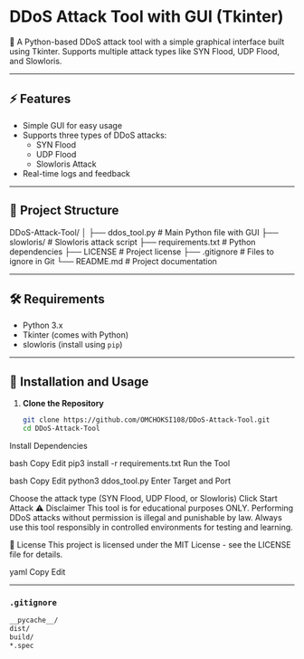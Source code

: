 # DDoS Attack Tool with GUI (Tkinter)  
🚀 A Python-based DDoS attack tool with a simple graphical interface built using Tkinter. Supports multiple attack types like SYN Flood, UDP Flood, and Slowloris.

---

## ⚡ Features
- Simple GUI for easy usage
- Supports three types of DDoS attacks:
  - SYN Flood
  - UDP Flood
  - Slowloris Attack
- Real-time logs and feedback

---

## 📂 Project Structure
DDoS-Attack-Tool/ │ ├── ddos_tool.py # Main Python file with GUI ├── slowloris/ # Slowloris attack script ├── requirements.txt # Python dependencies ├── LICENSE # Project license ├── .gitignore # Files to ignore in Git └── README.md # Project documentation

---

## 🛠️ Requirements
- Python 3.x
- Tkinter (comes with Python)
- slowloris (install using `pip`)

---

## 🚀 Installation and Usage
1. **Clone the Repository**  
   ```bash
   git clone https://github.com/OMCHOKSI108/DDoS-Attack-Tool.git
   cd DDoS-Attack-Tool
Install Dependencies

bash
Copy
Edit
pip3 install -r requirements.txt
Run the Tool

bash
Copy
Edit
python3 ddos_tool.py
Enter Target and Port

Choose the attack type (SYN Flood, UDP Flood, or Slowloris)
Click Start Attack
⚠️ Disclaimer
This tool is for educational purposes ONLY. Performing DDoS attacks without permission is illegal and punishable by law. Always use this tool responsibly in controlled environments for testing and learning.

📄 License
This project is licensed under the MIT License - see the LICENSE file for details.

yaml
Copy
Edit

---

### **`.gitignore`**  
```txt
__pycache__/
dist/
build/
*.spec